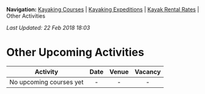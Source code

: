**Navigation:** [Kayaking Courses](index) &#124; [Kayaking Expeditions](expedition) &#124; [Kayak Rental Rates](rental) &#124; Other Activities

_Last Updated: 22 Feb 2018 18:03_
# Other Upcoming Activities

Activity | Date | Venue | Vacancy
:---:|:---:|:---:|:---:
No upcoming courses yet|-|-|-

